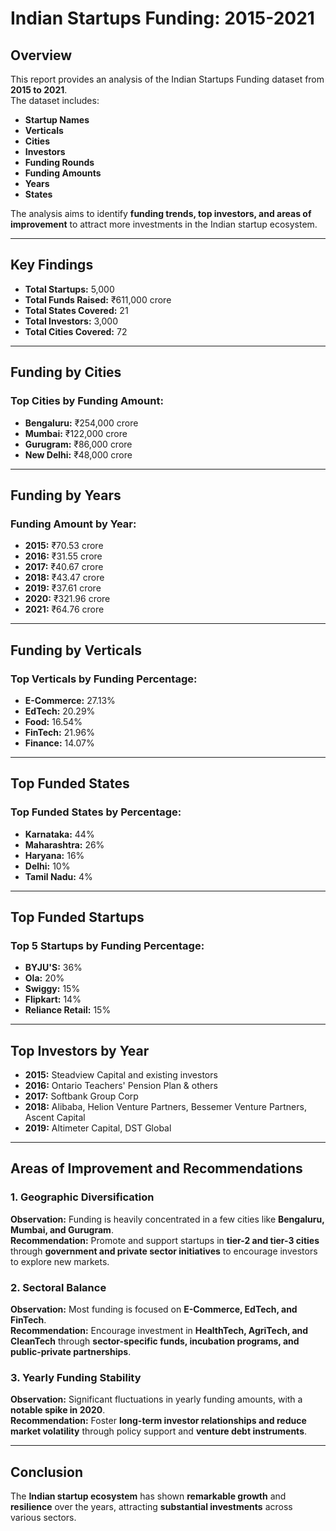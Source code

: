 # Indian Startups Funding: 2015-2021  

## Overview  
This report provides an analysis of the Indian Startups Funding dataset from **2015 to 2021**.  
The dataset includes:  
- **Startup Names**  
- **Verticals**  
- **Cities**  
- **Investors**  
- **Funding Rounds**  
- **Funding Amounts**  
- **Years**  
- **States**  

The analysis aims to identify **funding trends, top investors, and areas of improvement** to attract more investments in the Indian startup ecosystem.  

---

## Key Findings  

- **Total Startups:** 5,000  
- **Total Funds Raised:** ₹611,000 crore  
- **Total States Covered:** 21  
- **Total Investors:** 3,000  
- **Total Cities Covered:** 72  

---

## Funding by Cities  

### **Top Cities by Funding Amount:**  
- **Bengaluru:** ₹254,000 crore  
- **Mumbai:** ₹122,000 crore  
- **Gurugram:** ₹86,000 crore  
- **New Delhi:** ₹48,000 crore  

---

## Funding by Years  

### **Funding Amount by Year:**  
- **2015:** ₹70.53 crore  
- **2016:** ₹31.55 crore  
- **2017:** ₹40.67 crore  
- **2018:** ₹43.47 crore  
- **2019:** ₹37.61 crore  
- **2020:** ₹321.96 crore  
- **2021:** ₹64.76 crore  

---

## Funding by Verticals  

### **Top Verticals by Funding Percentage:**  
- **E-Commerce:** 27.13%  
- **EdTech:** 20.29%  
- **Food:** 16.54%  
- **FinTech:** 21.96%  
- **Finance:** 14.07%  

---

## Top Funded States  

### **Top Funded States by Percentage:**  
- **Karnataka:** 44%  
- **Maharashtra:** 26%  
- **Haryana:** 16%  
- **Delhi:** 10%  
- **Tamil Nadu:** 4%  

---

## Top Funded Startups  

### **Top 5 Startups by Funding Percentage:**  
- **BYJU'S:** 36%  
- **Ola:** 20%  
- **Swiggy:** 15%  
- **Flipkart:** 14%  
- **Reliance Retail:** 15%  

---

## Top Investors by Year  

- **2015:** Steadview Capital and existing investors  
- **2016:** Ontario Teachers' Pension Plan & others  
- **2017:** Softbank Group Corp  
- **2018:** Alibaba, Helion Venture Partners, Bessemer Venture Partners, Ascent Capital  
- **2019:** Altimeter Capital, DST Global  

---

## Areas of Improvement and Recommendations  

### **1. Geographic Diversification**  
**Observation:** Funding is heavily concentrated in a few cities like **Bengaluru, Mumbai, and Gurugram**.  
**Recommendation:** Promote and support startups in **tier-2 and tier-3 cities** through **government and private sector initiatives** to encourage investors to explore new markets.  

### **2. Sectoral Balance**  
**Observation:** Most funding is focused on **E-Commerce, EdTech, and FinTech**.  
**Recommendation:** Encourage investment in **HealthTech, AgriTech, and CleanTech** through **sector-specific funds, incubation programs, and public-private partnerships**.  

### **3. Yearly Funding Stability**  
**Observation:** Significant fluctuations in yearly funding amounts, with a **notable spike in 2020**.  
**Recommendation:** Foster **long-term investor relationships and reduce market volatility** through policy support and **venture debt instruments**.  


---

## Conclusion  
The **Indian startup ecosystem** has shown **remarkable growth** and **resilience** over the years, attracting **substantial investments** across various sectors.  
